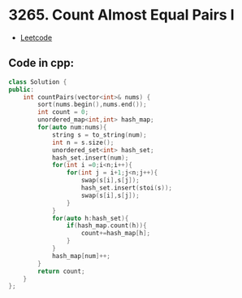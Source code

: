 # 3265. Count Almost Equal Pairs I
- [Leetcode](https://leetcode.com/problems/count-almost-equal-pairs-i/description/)
## Code in cpp:
```cpp
class Solution {
public:
    int countPairs(vector<int>& nums) {       
        sort(nums.begin(),nums.end());
        int count = 0;
        unordered_map<int,int> hash_map;
        for(auto num:nums){
            string s = to_string(num);
            int n = s.size();
            unordered_set<int> hash_set;
            hash_set.insert(num);
            for(int i =0;i<n;i++){
                for(int j = i+1;j<n;j++){
                    swap(s[i],s[j]);
                    hash_set.insert(stoi(s));
                    swap(s[i],s[j]);
                }
            }
            for(auto h:hash_set){
                if(hash_map.count(h)){
                    count+=hash_map[h];
                }
            }
            hash_map[num]++;
        }
        return count;
    }
};
```
